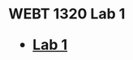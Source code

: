 <h1> WEBT 1320 Lab 1</h>

<ul>
    <li><a href="lab1/index.html" target="_blank">Lab 1</a></li>
</ul>